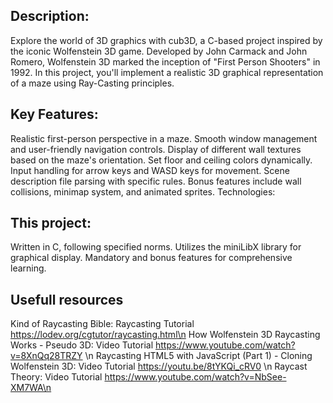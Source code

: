 ## Description:

Explore the world of 3D graphics with cub3D, a C-based project inspired by the iconic Wolfenstein 3D game. Developed by John Carmack and John Romero, Wolfenstein 3D marked the inception of "First Person Shooters" in 1992. In this project, you'll implement a realistic 3D graphical representation of a maze using Ray-Casting principles.

## Key Features:

Realistic first-person perspective in a maze.
Smooth window management and user-friendly navigation controls.
Display of different wall textures based on the maze's orientation.
Set floor and ceiling colors dynamically.
Input handling for arrow keys and WASD keys for movement.
Scene description file parsing with specific rules.
Bonus features include wall collisions, minimap system, and animated sprites.
Technologies:

## This project:

Written in C, following specified norms.
Utilizes the miniLibX library for graphical display.
Mandatory and bonus features for comprehensive learning.

## Usefull resources 

Kind of Raycasting Bible: Raycasting Tutorial https://lodev.org/cgtutor/raycasting.html\n
How Wolfenstein 3D Raycasting Works - Pseudo 3D: Video Tutorial https://www.youtube.com/watch?v=8XnQq28TRZY \n
Raycasting HTML5 with JavaScript (Part 1) - Cloning Wolfenstein 3D: Video Tutorial https://youtu.be/8tYKQi_cRV0 \n
Raycast Theory: Video Tutorial https://www.youtube.com/watch?v=NbSee-XM7WA\n
